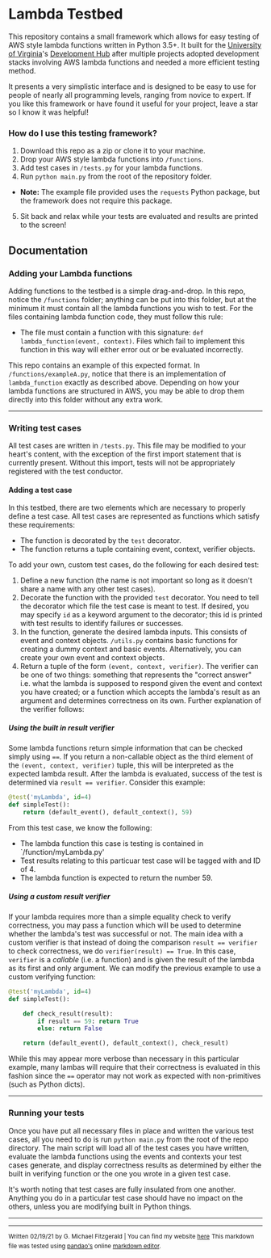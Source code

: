 # Lambda Testbed
This repository contains a small framework which allows for easy testing of AWS style lambda functions written in Python 3.5+. It built for the [University of Virginia](https://virginia.edu/)'s [Development Hub](https://devhub.virginia.edu/) after multiple projects adopted development stacks involving AWS lambda functions and needed a more efficient testing method.

It presents a very simplistic interface and is designed to be easy to use for people of nearly all programming levels, ranging from novice to expert. If you like this framework or have found it useful for your project, leave a star so I know it was helpful!

### How do I use this testing framework?

1. Download this repo as a zip or clone it to your machine.
2. Drop your AWS style lambda functions into `/functions`.
3. Add test cases in `/tests.py` for your lambda functions.
4. Run `python main.py` from the root of the repository folder.
  - **Note:** The example file provided uses the `requests` Python package, but the framework does not require this package.
5. Sit back and relax while your tests are evaluated and results are printed to the screen!

## Documentation
### Adding your Lambda functions
Adding functions to the testbed is a simple drag-and-drop. In this repo, notice the `/functions` folder; anything can be put into this folder, but at the minimum it must contain all the lambda functions you wish to test. For the files containing lambda function code, they must follow this rule:
* The file must contain a function with this signature: `def lambda_function(event, context)`. Files which fail to implement this function in this way will either error out or be evaluated incorrectly.

This repo contains an example of this expected format. In `/functions/exampleA.py`, notice that there is an implementation of `lambda_function` exactly as described above. Depending on how your lambda functions are structured in AWS, you may be able to drop them directly into this folder without any extra work.

---
### Writing test cases
All test cases are written in `/tests.py`. This file may be modified to your heart's content, with the exception of the first import statement that is currently present. Without this import, tests will not be appropriately registered with the test conductor.

#### Adding a test case
In this testbed, there are two elements which are necessary to properly define a test case. All test cases are represented as functions which satisfy these requirements:
* The function is decorated by the `test` decorator.
* The function returns a tuple containing event, context, verifier objects.

To add your own, custom test cases, do the following for each desired test:
1. Define a new function (the name is not important so long as it doesn't share a name with any other test cases).
2. Decorate the function with the provided `test` decorator. You need to tell the decorator which file the test case is meant to test. If desired, you may specify `id` as a keyword argument to the decorator; this id is printed with test results to identify failures or successes.
3. In the function, generate the desired lambda inputs. This consists of event and context objects. `/utils.py` contains basic functions for creating a dummy context and basic events. Alternatively, you can create your own event and context objects.
4. Return a tuple of the form `(event, context, verifier)`. The verifier can be one of two things: something that represents the "correct answer" i.e. what the lambda is supposed to respond given the event and context you have created; or a function which accepts the lambda's result as an argument and determines correctness on its own. Further explanation of the verifier follows:

##### Using the built in result verifier
Some lambda functions return simple information that can be checked simply using `==`. If you return a non-callable object as the third element of the `(event, context, verifier)` tuple, this will be interpreted as the expected lambda result. After the lambda is evaluated, success of the test is determined via `result == verifier`. Consider this example:
```python
@test('myLambda', id=4)
def simpleTest():
	return (default_event(), default_context(), 59)
```
From this test case, we know the following:
* The lambda function this case is testing is contained in `/function/myLambda.py'
* Test results relating to this particuar test case will be tagged with and ID of 4.
* The lambda function is expected to return the number 59.

##### Using a custom result verifier
If your lambda requires more than a simple equality check to verify correctness, you may pass a function which will be used to determine whether the lambda's test was successful or not. The main idea with a custom verifier is that instead of doing the comparison `result == verifier` to check correctness, we do `verifier(result) == True`. In this case, `verifier` is a *callable* (i.e. a function) and is given the result of the lambda as its first and only argument. We can modify the previous example to use a custom verifying function:
```python
@test('myLambda', id=4)
def simpleTest():

	def check_result(result):
		if result == 59: return True
		else: return False

	return (default_event(), default_context(), check_result)
```
While this may appear more verbose than necessary in this particular example, many lambas will require that their correctness is evaluated in this fashion since the `==` operator may not work as expected with non-primitives (such as Python dicts).

---
### Running your tests
Once you have put all necessary files in place and written the various test cases, all you need to do is run `python main.py` from the root of the repo directory. The main script will load all of the test cases you have written, evaluate the lambda functions using the events and contexts your test cases generate, and display correctness results as determined by either the built in verifying function or the one you wrote in a given test case.

It's worth noting that test cases are fully insulated from one another. Anything you do in a particular test case should have no impact on the others, unless you are modifying built in Python things.

---

---

<sup>Written 02/19/21 by G. Michael Fitzgerald | You can find my website [here](https://gifit.io/)</sup>
<sup>This markdown file was tested using [pandao's](https://github.com/pandao) online [markdown editor](https://pandao.github.io/editor.md/en.html).</sup>
